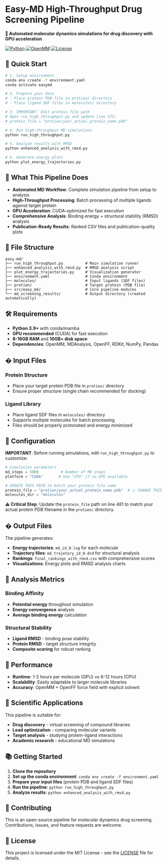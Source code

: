 # Easy-MD High-Throughput Drug Screening Pipeline

**🎯 Automated molecular dynamics simulations for drug discovery with GPU acceleration**

[![Python](https://img.shields.io/badge/Python-3.9+-blue.svg)](https://python.org)
[![OpenMM](https://img.shields.io/badge/OpenMM-CUDA-green.svg)](https://openmm.org)
[![License](https://img.shields.io/badge/License-MIT-yellow.svg)](LICENSE)

## 🚀 Quick Start

```bash
# 1. Setup environment
conda env create -f environment.yaml
conda activate easymd

# 2. Prepare your data
# - Place protein PDB file in protien/ directory
# - Place ligand SDF files in molecules/ directory

# 3. IMPORTANT: Edit protein file path
# Open run_high_throughput.py and update line 573:
# protein_file = "protien/your_actual_protein_name.pdb"

# 4. Run high-throughput MD simulations
python run_high_throughput.py

# 5. Analyze results with RMSD
python enhanced_analysis_with_rmsd.py

# 6. Generate energy plots
python plot_energy_trajectories.py
```

## 🎯 What This Pipeline Does

- **Automated MD Workflow**: Complete simulation pipeline from setup to analysis
- **High-Throughput Processing**: Batch processing of multiple ligands against target protein
- **GPU Acceleration**: CUDA-optimized for fast execution
- **Comprehensive Analysis**: Binding energy + structural stability (RMSD) analysis
- **Publication-Ready Results**: Ranked CSV files and publication-quality plots

## 📁 File Structure

```
easy-md/
├── run_high_throughput.py          # Main simulation runner
├── enhanced_analysis_with_rmsd.py  # RMSD analysis script  
├── plot_energy_trajectories.py     # Visualization generator
├── environment.yaml                # Conda environment
├── molecules/                      # Input ligands (SDF files)
├── protien/                        # Target protein (PDB file)
├── src/easy_md/                    # Core pipeline modules
└── md_screening_results/           # Output directory (created automatically)
```

## 🛠️ Requirements

- **Python 3.9+** with conda/mamba
- **GPU recommended** (CUDA) for fast execution
- **8-16GB RAM** and **10GB+ disk space**
- **Dependencies**: OpenMM, MDAnalysis, OpenFF, RDKit, NumPy, Pandas

## � Input Files

### Protein Structure
- Place your target protein PDB file in `protien/` directory
- Ensure proper structure (single chain recommended for docking)

### Ligand Library  
- Place ligand SDF files in `molecules/` directory
- Supports multiple molecules for batch processing
- Files should be properly protonated and energy minimized

## 🔧 Configuration

**IMPORTANT**: Before running simulations, edit `run_high_throughput.py` to customize:

```python
# Simulation parameters
md_steps = 5000          # Number of MD steps
platform = "CUDA"       # Use "CPU" if no GPU available

# UPDATE THIS PATH to match your protein file name
protein_file = "protien/your_actual_protein_name.pdb"  # ⚠️ CHANGE THIS!
molecules_dir = "molecules"
```

**⚠️ Critical Step**: Update the `protein_file` path on line 481 to match your actual protein PDB filename in the `protien/` directory.

## � Output Files

The pipeline generates:

- **Energy trajectories**: `md_id_0.log` for each molecule
- **Trajectory files**: `md_trajetory_id_0.dcd` for structural analysis
- **Rankings**: `final_rankings_with_rmsd.csv` with comprehensive scores
- **Visualizations**: Energy plots and RMSD analysis charts

## 🧪 Analysis Metrics

### Binding Affinity
- **Potential energy** throughout simulation
- **Energy convergence** analysis
- **Average binding energy** calculation

### Structural Stability
- **Ligand RMSD** - binding pose stability
- **Protein RMSD** - target structure integrity
- **Composite scoring** for robust ranking

## 🚀 Performance

- **Runtime**: 1-2 hours per molecule (GPU) vs 6-12 hours (CPU)
- **Scalability**: Easily adaptable to larger molecule libraries
- **Accuracy**: OpenMM + OpenFF force field with explicit solvent

## 🔬 Scientific Applications

This pipeline is suitable for:

- **Drug discovery** - virtual screening of compound libraries
- **Lead optimization** - comparing molecular variants
- **Target analysis** - studying protein-ligand interactions
- **Academic research** - educational MD simulations

## 📚 Getting Started

1. **Clone the repository**
2. **Set up the conda environment**: `conda env create -f environment.yaml`
3. **Prepare your input files** (protein PDB and ligand SDF files)
4. **Run the pipeline**: `python run_high_throughput.py`
5. **Analyze results**: `python enhanced_analysis_with_rmsd.py`

## 🤝 Contributing

This is an open-source pipeline for molecular dynamics drug screening. Contributions, issues, and feature requests are welcome.

## 📄 License

This project is licensed under the MIT License - see the [LICENSE](LICENSE) file for details.
